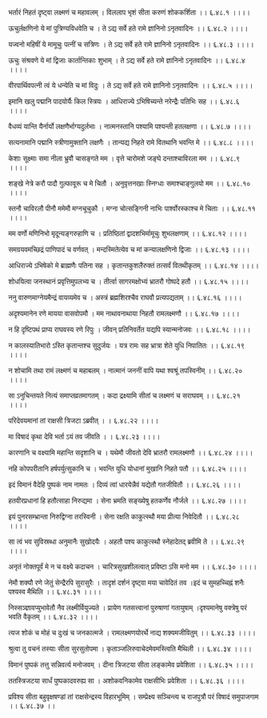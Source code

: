 भर्तारं निहतं दृष्ट्वा लक्ष्मणं च महावलम् ।
विललाप भृशं सीता करुणं शोककर्शिता ।। ६.४८.१ ।।।।

ऊचुर्लक्षणिनो ये मां पुत्रिण्यविधवेति च ।
ते ऽद्य सर्वे हते रामे ज्ञानिनो ऽनृतवादिनः ।। ६.४८.२ ।।।।

यज्वनो महिषीं ये मामूचुः पत्नीं च सत्रिणः ।
ते ऽद्य सर्वे हते रामे ज्ञानिनो ऽनृतवादिनः ।। ६.४८.३ ।।।।

ऊचुः संश्रवणे ये मां द्विजाः कार्तान्तिकाः शुभाम् ।
ते ऽद्य सर्वे हते रामे ज्ञानिनो ऽनृतवादिनः ।। ६.४८.४ ।।।।

वीरपार्थिवपत्नी त्वं ये धन्येति च मां विदुः ।
ते ऽद्य सर्वे हते रामे ज्ञानिनो ऽनृतवादिनः ।। ६.४८.५ ।।।।

इमानि खलु पद्मानि पादयोर्यैः किल स्त्रियः ।
आधिराज्ये ऽभिषिच्यन्ते नरेन्द्रैः पतिभिः सह ।। ६.४८.६ ।।।।

वैधव्यं यान्ति यैर्नार्यो लक्षणैर्भाग्यदुर्लभाः ।
नात्मनस्तानि पश्यामि पश्यन्ती हतलक्षणा ।। ६.४८.७ ।।।।

सत्यनामानि पद्मानि स्त्रीणामुक्तानि लक्षणैः ।
तान्यद्य निहते रामे वितथानि भवन्ति मे ।। ६.४८.८ ।।।।

केशाः सूक्ष्माः समा नीला भ्रुवौ चासङ्गते मम ।
वृत्ते चारोमशे जङ्घे दन्ताश्चाविरला मम ।। ६.४८.९ ।।।।

शङ्खे नेत्रे करौ पादौ गुल्फावूरू च मे चितौ ।
अनुवृत्तनखाः स्निग्धाः समाश्चाङ्गुलयो मम ।। ६.४८.१० ।।।।

स्तनौ चाविरलौ पीनौ ममेमौ मग्नचूचुकौ ।
मग्ना चोत्सङ्गिनी नाभिः पार्श्वोरस्काश्च मे चिताः ।। ६.४८.११ ।।।।

मम वर्णो मणिनिभो मृदून्यङ्गरुहाणि च ।
प्रतिष्ठितां द्वादशभिर्मामूचुः शुभलक्षणाम् ।। ६.४८.१२ ।।।।

समग्रयवमच्छिद्रं पाणिपादं च वर्णवत् ।
मन्दस्मितेत्येव च मां कन्यालक्षणिनो द्विजाः ।। ६.४८.१३ ।।।।

आधिराज्ये ऽभिषेको मे ब्राह्मणैः पतिना सह ।
कृतान्तकुशलैरुक्तं तत्सर्वं वितथीकृतम् ।। ६.४८.१४ ।।।।

शोधयित्वा जनस्थानं प्रवृत्तिमुपलभ्य च ।
तीर्त्वा सागरमक्षोभ्यं भ्रातरौ गोष्पदे हतौ ।। ६.४८.१५ ।।।।

ननु वारुणमाग्नेयमैन्द्रं वायव्यमेव च ।
अस्त्रं ब्रह्मशिरश्चैव राघवौ प्रत्यपद्यताम् ।। ६.४८.१६ ।।।।

अदृश्यमानेन रणे मायया वासवोपमौ ।
मम नाथावनाथाया निहतौ रामलक्ष्मणौ ।। ६.४८.१७ ।।।।

न हि दृष्टिपथं प्राप्य राघवस्य रणे रिपुः ।
जीवन् प्रतिनिवर्तेत यद्यपि स्यान्मनोजवः ।। ६.४८.१८ ।।।।

न कालस्यातिभारो ऽस्ति कृतान्तश्च सुदुर्जयः ।
यत्र रामः सह भ्रात्रा शेते युधि निपातितः ।। ६.४८.१९ ।।।।

न शोचामि तथा रामं लक्ष्मणं च महाबलम् ।
नात्मानं जननीं वापि यथा श्वश्रूं तपस्विनीम् ।। ६.४८.२० ।।।।

सा ऽनुचिन्तयते नित्यं समाप्तव्रतमागतम् ।
कदा द्रक्ष्यामि सीतां च लक्ष्मणं च सराघवम् ।। ६.४८.२१ ।।।।

परिदेवयमानां तां राक्षसी त्रिजटा ऽब्रवीत् ।
। ६.४८.२२ ।।।।

मा विषादं कृथा देवि भर्ता ऽयं तव जीवति ।
। ६.४८.२३ ।।।।

कारणानि च वक्ष्यामि महान्ति सदृशानि च ।
यथेमौ जीवतो देवि भ्रातरौ रामलक्ष्मणौ ।। ६.४८.२४ ।।।।

नहि कोपपरीतानि हर्षपर्युत्सुकानि च ।
भवन्ति युधि योधानां मुखानि निहते पतौ ।। ६.४८.२५ ।।।।

इदं विमानं वैदेहि पुष्पकं नाम नामतः ।
दिव्यं त्वां धारयेन्नैवं यद्येतौ गतजीवितौ ।। ६.४८.२६ ।।।।

हतवीरप्रधानां हि हतौत्साहा निरुद्यमा ।
सेना भ्रमति सङ्ख्येषु हतकर्णेव नौर्जले ।। ६.४८.२७ ।।।।

इयं पुनरसम्भ्रान्ता निरुद्विग्ना तरस्विनी ।
सेना रक्षति काकुत्स्थौ मया प्रीत्या निवेदितौ ।। ६.४८.२८ ।।।।

सा त्वं भव सुविस्रब्धा अनुमानैः सुखोदयैः ।
अहतौ पश्य काकुत्स्थौ स्नेहादेतद् ब्रवीमि ते ।। ६.४८.२९ ।।।।

अनृतं नोक्तपूर्वं मे न च वक्ष्ये कदाचन ।
चारित्रसुखशीलत्वात् प्रविष्टा ऽसि मनो मम ।। ६.४८.३० ।।।।

नेमौ शक्यौ रणे जेतुं सेन्द्रैरपि सुरासुरैः ।
तादृशं दर्शनं दृष्ट्वा मया चावेदितं तव ।इदं च सुमहच्चिह्नं शनैः पश्यस्व मैथिलि ।। ६.४८.३१ ।।।।

निस्सञ्ज्ञावप्युभावेतौ नैव लक्ष्मीर्वियुज्यते ।
प्रायेण गतसत्त्वानां पुरुषाणां गतायुषाम् ।दृश्यमानेषु वक्त्रेषु परं भवति वैकृतम् ।। ६.४८.३२ ।।।।

त्यज शोकं च मोहं च दुःखं च जनकात्मजे ।
रामलक्ष्मणयोरर्थे नाद्य शक्यमजीवितुम् ।। ६.४८.३३ ।।।।

श्रुत्वा तु वचनं तस्याः सीता सुरसुतोपमा ।
कृताञ्जलिरुवाचेदमेवमस्त्विति मैथिली ।। ६.४८.३४ ।।।।

विमानं पुष्पकं तत्तु सन्निवर्त्य मनोजवम् ।
दीना त्रिजटया सीता लङ्कामेव प्रवेशिता ।। ६.४८.३५ ।।।।

ततस्त्रिजटया सार्धं पुष्पकादवरुह्य सा ।
अशोकवनिकामेव राक्षसीभिः प्रवेशिता ।। ६.४८.३६ ।।।।

प्रविश्य सीता बहुवृक्षषण्डां तां राक्षसेन्द्रस्य विहारभूमिम् ।
सम्प्रेक्ष्य सञ्चिन्त्य च राजपुत्रौ परं विषादं समुपाजगाम ।। ६.४८.३७ ।।

